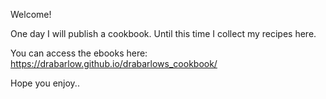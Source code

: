 Welcome! 

One day I will publish a cookbook. Until this time I collect my recipes here.

You can access the ebooks here: https://drabarlow.github.io/drabarlows_cookbook/

Hope you enjoy..
